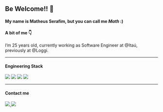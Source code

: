 ## Be Welcome!! 👋

#### My name is Matheus Serafim, but you can call me _Math_ :)

#### A bit of me 👇
I’m 25 years old, currently working as Software Engineer at @Itaú, previously at @Loggi.

---

#### Engineering Stack

<a>
  <img src="https://img.shields.io/badge/Spring-6DB33F?style=for-the-badge&logo=spring&logoColor=white"/>
</a>

<a>
  <img src="https://img.shields.io/badge/Kotlin-0095D5?&style=for-the-badge&logo=kotlin&logoColor=white"/>
</a>
<a>
  <img src="https://img.shields.io/badge/Python-3776AB?style=for-the-badge&logo=python&logoColor=white"/>
</a>
<a>
  <img src="https://img.shields.io/badge/Amazon_AWS-232F3E?style=for-the-badge&logo=amazon-aws&logoColor=white"/>
</a>

---

#### Contact me

<a href="https://mail.google.com/mail/u/1/#inbox?compose=CllgCKHRtlbnglpWBkjpVNLGwMwQPQvgRKBHKqcbsfQqGvvshQgWfLkKBrCcFxWTTVqjMMnRQxq" target="_blank">
  <img src="https://img.shields.io/badge/Gmail-D14836?style=for-the-badge&logo=gmail&logoColor=white"/>
</a>

<a href="https://www.linkedin.com/in/matheus-serafim/" target="_blank">
  <img src="https://img.shields.io/badge/LinkedIn-0077B5?style=for-the-badge&logo=linkedin&logoColor=white"/>
</a>


